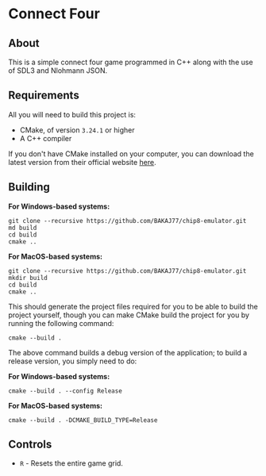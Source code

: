 # Connect Four

## About
This is a simple connect four game programmed in C++ along with the use of SDL3 and Nlohmann JSON.

## Requirements
All you will need to build this project is:
- CMake, of version `3.24.1` or higher
- A C++ compiler

If you don't have CMake installed on your computer, you can download the latest version from their official website [here](https://cmake.org/download/).

## Building
**For Windows-based systems:**
```
git clone --recursive https://github.com/BAKAJ77/chip8-emulator.git
md build
cd build
cmake ..
```
**For MacOS-based systems:**
```
git clone --recursive https://github.com/BAKAJ77/chip8-emulator.git
mkdir build
cd build
cmake ..
```

This should generate the project files required for you to be able to build the project yourself, though you can make CMake build the project for you by running the following command: </br>
```
cmake --build .
```

The above command builds a debug version of the application; to build a release version, you simply need to do:

**For Windows-based systems:**
```
cmake --build . --config Release
```
**For MacOS-based systems:**
```
cmake --build . -DCMAKE_BUILD_TYPE=Release
```

## Controls
- `R` - Resets the entire game grid.
